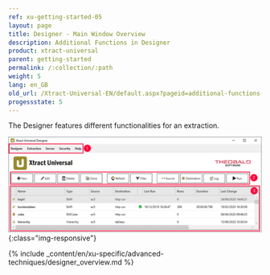 ```yaml
---
ref: xu-getting-started-05
layout: page
title: Designer - Main Window Overview
description: Additional Functions in Designer
product: xtract-universal
parent: getting-started
permalink: /:collection/:path
weight: 5
lang: en_GB
old_url: /Xtract-Universal-EN/default.aspx?pageid=additional-functions-in-designer
progessstate: 5
---
```


The Designer features different functionalities for an extraction. 

![Designer](/img/content/xu/xu_designer_main-window.png){:class="img-responsive"}

{% include _content/en/xu-specific/advanced-techniques/designer_overview.md %}